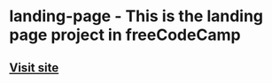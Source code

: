 # landing-page - This is the landing page project in freeCodeCamp
## [Visit site](https://jeru7.github.io/landing-page/)

